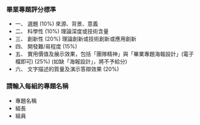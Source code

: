 ### 畢業專題評分標準

* 一、 選題 (10%) 來源、背景、意義
* 二、 科學性 (10%) 理論深度或技術含量
* 三、 創新性 (20%) 理論創新或技術創新或應用創新
* 四、 開發難/易程度 (15%)
* 五、 實用價值及展示效果，包括「團隊精神」與「畢業專題海報設計」(電子檔即可) (25%)  (如缺「海報設計」，將不予給分)
* 六、 文字描述的質量及演示答辯效果 (20%)


### 請輸入每組的專題名稱
* 專題名稱
* 組長
* 組員

